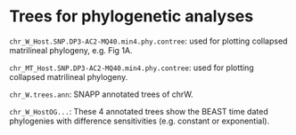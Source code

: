 # Trees for phylogenetic analyses

`chr_W_Host.SNP.DP3-AC2-MQ40.min4.phy.contree`: used for plotting collapsed matrilineal phylogeny, e.g. Fig 1A. 

`chr_MT_Host.SNP.DP3-AC2-MQ40.min4.phy.contree`: used for plotting collapsed matrilineal phylogeny. 

`chr_W.trees.ann`: SNAPP annotated trees of chrW. 

`chr_W_HostOG...`: These 4 annotated trees show the BEAST time dated phylogenies with difference sensitivities (e.g. constant or exponential). 

